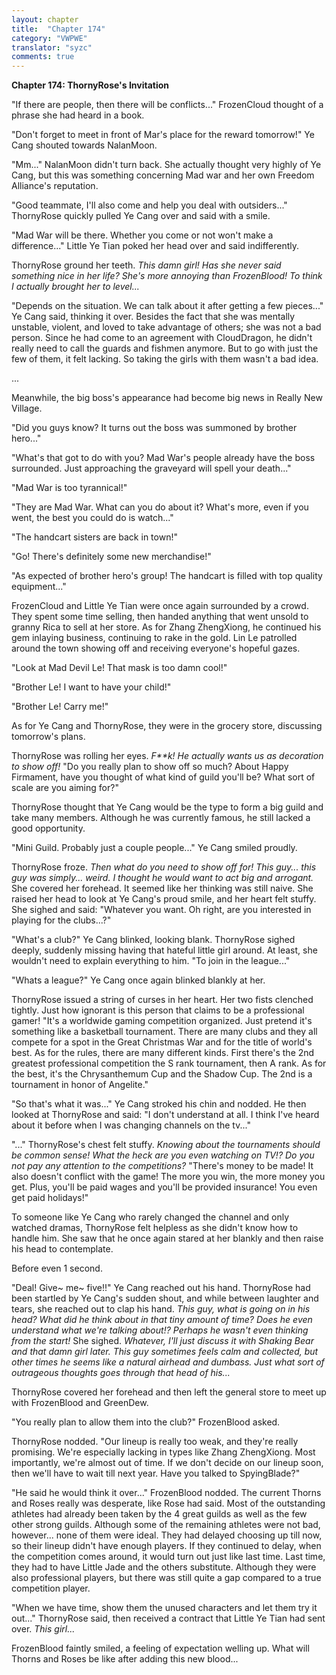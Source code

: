 ```yaml
---
layout: chapter
title:  "Chapter 174"
category: "VWPWE"
translator: "syzc"
comments: true
---
```


**Chapter 174: ThornyRose's Invitation**

"If there are people, then there will be conflicts..." FrozenCloud thought of a phrase she had heard in a book.

"Don't forget to meet in front of Mar's place for the reward tomorrow!" Ye Cang shouted towards NalanMoon.

"Mm..." NalanMoon didn't turn back. She actually thought very highly of Ye Cang, but this was something concerning Mad war and her own Freedom Alliance's reputation.

"Good teammate, I'll also come and help you deal with outsiders..." ThornyRose quickly pulled Ye Cang over and said with a smile.

"Mad War will be there. Whether you come or not won't make a difference..." Little Ye Tian poked her head over and said indifferently.

ThornyRose ground her teeth. *This damn girl! Has she never said something nice in her life? She's more annoying than FrozenBlood! To think I actually brought her to level...*

"Depends on the situation. We can talk about it after getting a few pieces..." Ye Cang said, thinking it over. Besides the fact that she was mentally unstable, violent, and loved to take advantage of others; she was not a bad person. Since he had come to an agreement with CloudDragon, he didn't really need to call the guards and fishmen anymore. But to go with just the few of them, it felt lacking. So taking the girls with them wasn't a bad idea.

...

Meanwhile, the big boss's appearance had become big news in Really New Village. 

"Did you guys know? It turns out the boss was summoned by brother hero..."

"What's that got to do with you? Mad War's people already have the boss surrounded. Just approaching the graveyard will spell your death..."

"Mad War is too tyrannical!"

"They are Mad War. What can you do about it? What's more, even if you went, the best you could do is watch..."

"The handcart sisters are back in town!"

"Go! There's definitely some new merchandise!"

"As expected of brother hero's group! The handcart is filled with top quality equipment..."

FrozenCloud and Little Ye Tian were once again surrounded by a crowd. They spent some time selling, then handed anything that went unsold to granny Rica to sell at her store. As for Zhang ZhengXiong, he continued his gem inlaying business, continuing to rake in the gold. Lin Le patrolled around the town showing off and receiving everyone's hopeful gazes.

"Look at Mad Devil Le! That mask is too damn cool!"

"Brother Le! I want to have your child!"

"Brother Le! Carry me!"

As for Ye Cang and ThornyRose, they were in the grocery store, discussing tomorrow's plans.

ThornyRose was rolling her eyes. *F\*\*k! He actually wants us as decoration to show off!* "Do you really plan to show off so much? About Happy Firmament, have you thought of what kind of guild you'll be? What sort of scale are you aiming for?"

ThornyRose thought that Ye Cang would be the type to form a big guild and take many members. Although he was currently famous, he still lacked a good opportunity.

"Mini Guild. Probably just a couple people..." Ye Cang smiled proudly.

ThornyRose froze. *Then what do you need to show off for! This guy... this guy was simply... weird. I thought he would want to act big and arrogant.* She covered her forehead. It seemed like her thinking was still naive. She raised her head to look at Ye Cang's proud smile, and her heart felt stuffy. She sighed and said: "Whatever you want. Oh right, are you interested in playing for the clubs...?"

"What's a club?" Ye Cang blinked, looking blank. ThornyRose sighed deeply, suddenly missing having that hateful little girl around. At least, she wouldn't need to explain everything to him. "To join in the league..."

"Whats a league?" Ye Cang once again blinked blankly at her.

ThornyRose issued a string of curses in her heart. Her two fists clenched tightly. Just how ignorant is this person that claims to be a professional gamer! "It's a worldwide gaming competition organized. Just pretend it's something like a basketball tournament. There are many clubs and they all compete for a spot in the Great Christmas War and for the title of world's best. As for the rules, there are many different kinds. First there's the 2nd greatest professional competition the S rank tournament, then A rank. As for the best, it's the Chrysanthemum Cup and the Shadow Cup. The 2nd is a tournament in honor of Angelite."

"So that's what it was..." Ye Cang stroked his chin and nodded. He then looked at ThornyRose and said: "I don't understand at all. I think I've heard about it before when I was changing channels on the tv..."

"..." ThornyRose's chest felt stuffy. *Knowing about the tournaments should be common sense! What the heck are you even watching on TV!? Do you not pay any attention to the competitions?* "There's money to be made! It also doesn't conflict with the game! The more you win, the more money you get. Plus, you'll be paid wages and you'll be provided insurance! You even get paid holidays!"

To someone like Ye Cang who rarely changed the channel and only watched dramas, ThornyRose felt helpless as she didn't know how to handle him. She saw that he once again stared at her blankly and then raise his head to contemplate.

Before even 1 second.

"Deal! Give~ me~ five!!" Ye Cang reached out his hand. ThornyRose had been startled by Ye Cang's sudden shout, and while between laughter and tears, she reached out to clap his hand. *This guy, what is going on in his head? What did he think about in that tiny amount of time? Does he even understand what we're talking about!? Perhaps he wasn't even thinking from the start!* She sighed. *Whatever, I'll just discuss it with Shaking Bear and that damn girl later. This guy sometimes feels calm and collected, but other times he seems like a natural airhead and dumbass. Just what sort of outrageous thoughts goes through that head of his...* 

ThornyRose covered her forehead and then left the general store to meet up with FrozenBlood and GreenDew.

"You really plan to allow them into the club?" FrozenBlood asked.

ThornyRose nodded. "Our lineup is really too weak, and they're really promising. We're especially lacking in types like Zhang ZhengXiong. Most importantly, we're almost out of time. If we don't decide on our lineup soon, then we'll have to wait till next year. Have you talked to SpyingBlade?"

"He said he would think it over..." FrozenBlood nodded. The current Thorns and Roses really was desperate, like Rose had said. Most of the outstanding athletes had already been taken by the 4 great guilds as well as the few other strong guilds. Although some of the remaining athletes were not bad, however... none of them were ideal. They had delayed choosing up till now, so their lineup didn't have enough players. If they continued to delay, when the competition comes around, it would turn out just like last time. Last time, they had to have Little Jade and the others substitute. Although they were also professional players, but there was still quite a gap compared to a true competition player.

"When we have time, show them the unused characters and let them try it out..." ThornyRose said, then received a contract that Little Ye Tian had sent over. *This girl...*

FrozenBlood faintly smiled, a feeling of expectation welling up. What will Thorns and Roses be like after adding this new blood...
